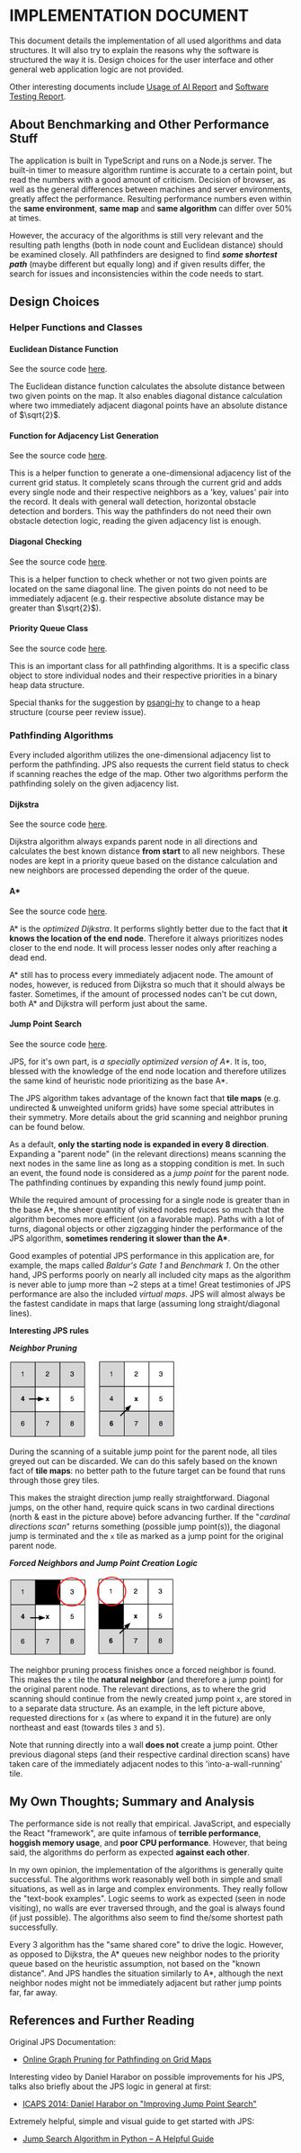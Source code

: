 # IMPLEMENTATION DOCUMENT

This document details the implementation of all used algorithms and data structures. It will also try to explain the reasons why the software is structured the way it is. Design choices for the user interface and other general web application logic are not provided.

Other interesting documents include [Usage of AI Report](https://github.com/joonarafael/visualpathfinder/tree/main/documentation/usage_of_ai_report.md "Usage of AI Report") and [Software Testing Report](https://github.com/joonarafael/visualpathfinder/tree/main/documentation/software_testing_report.md "Software Testing Report").

## About Benchmarking and Other Performance Stuff

The application is built in TypeScript and runs on a Node.js server. The built-in timer to measure algorithm runtime is accurate to a certain point, but read the numbers with a good amount of criticism. Decision of browser, as well as the general differences between machines and server environments, greatly affect the performance. Resulting performance numbers even within the **same environment**, **same map** and **same algorithm** can differ over 50% at times.

However, the accuracy of the algorithms is still very relevant and the resulting path lengths (both in node count and Euclidean distance) should be examined closely. All pathfinders are designed to find **_some shortest path_** (maybe different but equally long) and if given results differ, the search for issues and inconsistencies within the code needs to start.

## Design Choices

### Helper Functions and Classes

#### Euclidean Distance Function

See the source code [here](https://github.com/joonarafael/visualpathfinder/tree/main/app/application/algorithms/euclidean.ts "Redirect to file 'euclidean.ts'").

The Euclidean distance function calculates the absolute distance between two given points on the map. It also enables diagonal distance calculation where two immediately adjacent diagonal points have an absolute distance of $\sqrt{2}$.

#### Function for Adjacency List Generation

See the source code [here](https://github.com/joonarafael/visualpathfinder/tree/main/app/application/algorithms/generateadjacencylist.ts "Redirect to file 'generateadjacencylist.ts'").

This is a helper function to generate a one-dimensional adjacency list of the current grid status. It completely scans through the current grid and adds every single node and their respective neighbors as a 'key, values' pair into the record. It deals with general wall detection, horizontal obstacle detection and borders. This way the pathfinders do not need their own obstacle detection logic, reading the given adjacency list is enough.

#### Diagonal Checking

See the source code [here](https://github.com/joonarafael/visualpathfinder/tree/main/app/application/algorithms/isdiagonal.ts "Redirect to file 'isdiagonal.ts'").

This is a helper function to check whether or not two given points are located on the same diagonal line. The given points do not need to be immediately adjacent (e.g. their respective absolute distance may be greater than $\sqrt{2}$).

#### Priority Queue Class

See the source code [here](https://github.com/joonarafael/visualpathfinder/tree/main/app/application/algorithms/pq.ts "Redirect to file 'pq.ts'").

This is an important class for all pathfinding algorithms. It is a specific class object to store individual nodes and their respective priorities in a binary heap data structure.

Special thanks for the suggestion by [psangi-hy](https://github.com/psangi-hy "psangi-hy on GitHub") to change to a heap structure (course peer review issue).

### Pathfinding Algorithms

Every included algorithm utilizes the one-dimensional adjacency list to perform the pathfinding. JPS also requests the current field status to check if scanning reaches the edge of the map. Other two algorithms perform the pathfinding solely on the given adjacency list.

#### Dijkstra

See the source code [here](https://github.com/joonarafael/visualpathfinder/tree/main/app/application/algorithms/dijkstra.ts "Redirect to file 'dijkstra.ts'").

Dijkstra algorithm always expands parent node in all directions and calculates the best known distance **from start** to all new neighbors. These nodes are kept in a priority queue based on the distance calculation and new neighbors are processed depending the order of the queue.

#### A\*

See the source code [here](https://github.com/joonarafael/visualpathfinder/tree/main/app/application/algorithms/astar.ts "Redirect to file 'astar.ts'").

A\* is the _optimized Dijkstra_. It performs slightly better due to the fact that **it knows the location of the end node**. Therefore it always prioritizes nodes closer to the end node. It will process lesser nodes only after reaching a dead end.

A\* still has to process every immediately adjacent node. The amount of nodes, however, is reduced from Dijkstra so much that it should always be faster. Sometimes, if the amount of processed nodes can't be cut down, both A\* and Dijkstra will perform just about the same.

#### Jump Point Search

See the source code [here](https://github.com/joonarafael/visualpathfinder/tree/main/app/application/algorithms/jps.ts "Redirect to file 'jps.ts'").

JPS, for it's own part, is _a specially optimized version of A\*_. It is, too, blessed with the knowledge of the end node location and therefore utilizes the same kind of heuristic node prioritizing as the base A\*.

The JPS algorithm takes advantage of the known fact that **tile maps** (e.g. undirected & unweighted uniform grids) have some special attributes in their symmetry. More details about the grid scanning and neighbor pruning can be found below.

As a default, **only the starting node is expanded in every 8 direction**. Expanding a "parent node" (in the relevant directions) means scanning the next nodes in the same line as long as a stopping condition is met. In such an event, the found node is considered as a _jump point_ for the parent node. The pathfinding continues by expanding this newly found jump point.

While the required amount of processing for a single node is greater than in the base A\*, the sheer quantity of visited nodes reduces so much that the algorithm becomes more efficient (on a favorable map). Paths with a lot of turns, diagonal objects or other zigzagging hinder the performance of the JPS algorithm, **sometimes rendering it slower than the A\***.

Good examples of potential JPS performance in this application are, for example, the maps called _Baldur's Gate 1_ and _Benchmark 1_. On the other hand, JPS performs poorly on nearly all included city maps as the algorithm is never able to jump more than ~2 steps at a time! Great testimonies of JPS performance are also the included _virtual maps_. JPS will almost always be the fastest candidate in maps that large (assuming long straight/diagonal lines).

**Interesting JPS rules**

**_Neighbor Pruning_**

<img src="./images/neighborpruning.png">

During the scanning of a suitable jump point for the parent node, all tiles greyed out can be discarded. We can do this safely based on the known fact of **tile maps**: no better path to the future target can be found that runs through those grey tiles.

This makes the straight direction jump really straightforward. Diagonal jumps, on the other hand, require quick scans in two cardinal directions (north & east in the picture above) before advancing further. If the "_cardinal directions scan_" returns something (possible jump point(s)), the diagonal jump is terminated and the `x` tile as marked as a jump point for the original parent node.

**_Forced Neighbors and Jump Point Creation Logic_**

<img src="./images/forcedneighbor.png">

The neighbor pruning process finishes once a forced neighbor is found. This makes the `x` tile the **natural neighbor** (and therefore a jump point) for the original parent node. The relevant directions, as to where the grid scanning should continue from the newly created jump point `x`, are stored in to a separate data structure. As an example, in the left picture above, requested directions for `x` (as where to expand it in the future) are only northeast and east (towards tiles `3` and `5`).

Note that running directly into a wall **does not** create a jump point. Other previous diagonal steps (and their respective cardinal direction scans) have taken care of the immediately adjacent nodes to this 'into-a-wall-running' tile.

## My Own Thoughts; Summary and Analysis

The performance side is not really that empirical. JavaScript, and especially the React "framework", are quite infamous of **terrible performance**, **hoggish memory usage**, and **poor CPU performance**. However, that being said, the algorithms do perform as expected **against each other**.

In my own opinion, the implementation of the algorithms is generally quite successful. The algorithms work reasonably well both in simple and small situations, as well as in large and complex environments. They really follow the "text-book examples". Logic seems to work as expected (seen in node visiting), no walls are ever traversed through, and the goal is always found (if just possible). The algorithms also seem to find the/some shortest path successfully.

Every 3 algorithm has the "same shared core" to drive the logic. However, as opposed to Dijkstra, the A\* queues new neighbor nodes to the priority queue based on the heuristic assumption, not based on the "known distance". And JPS handles the situation similarly to A\*, although the next neighbor nodes might not be immediately adjacent but rather jump points far, far away.

## References and Further Reading

Original JPS Documentation:

- [Online Graph Pruning for Pathfinding on Grid Maps](https://users.cecs.anu.edu.au/~dharabor/data/papers/harabor-grastien-aaai11.pdf "Original JPS Documentation by Daniel Harabor & Alban Grastien")

Interesting video by Daniel Harabor on possible improvements for his JPS, talks also briefly about the JPS logic in general at first:

- [ICAPS 2014: Daniel Harabor on "Improving Jump Point Search"](https://www.youtube.com/watch?v=NmM4pv8uQwI "Harabor on 'Possible Improvements for JPS' on YouTube")

Extremely helpful, simple and visual guide to get started with JPS:

- [Jump Search Algorithm in Python – A Helpful Guide](https://www.youtube.com/watch?v=afoQvbXvaiQ "Visual and Simple JPS Tutorial")
